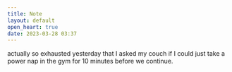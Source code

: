 ```yaml
---
title: Note
layout: default
open_heart: true
date: 2023-03-28 03:37
---
```


actually so exhausted yesterday that I asked my couch if I could just take a power nap in the gym for 10 minutes before we continue.
